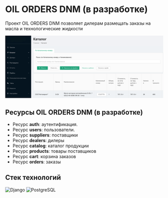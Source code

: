 # OIL ORDERS DNM (в разработке)

Проект OIL ORDERS DNM позволяет дилерам размещать заказы на масла и технологические жидкости

<img src="example.png" width="800" height: auto>


## Ресурсы OIL ORDERS DNM (в разработке)

* Ресурс **auth**: аутентификация.
* Ресурс **users**: пользователи.
* Ресурс **suppliers**: поставщики
* Ресурс **dealers**: дилеры
* Ресурс **catalog**: каталог продукции
* Ресурс **products**: товары поставщиков
* Ресурс **cart**: корзина заказов
* Ресурс **orders**: заказы


## Стек технологий

![Django](https://img.shields.io/badge/Django-092E20?logo=django&logoColor=white)
![PostgreSQL](https://img.shields.io/badge/PostgreSQL-336791?logo=postgresql&logoColor=white)
